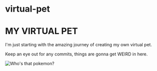 # virtual-pet

<h1>MY VIRTUAL PET</h1>
<p>I'm just starting with the amazing journey of creating my own virtual pet.</p>
<p>Keep an eye out for any commits, things are gonna get WEIRD in here.</p>
<img src="/Users/mrmarfil/Projects/VPT/images/1_kZW4nlRSLAMq0EA2EoKStg.png" title="Pet shadow" alt="Who's that pokemon?">